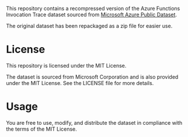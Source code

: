 This repository contains a recompressed version of the Azure Functions Invocation Trace dataset sourced from [Microsoft Azure Public Dataset](https://github.com/Azure/AzurePublicDataset/blob/master/data/AzureFunctionsInvocationTraceForTwoWeeksJan2021.rar).

The original dataset has been repackaged as a zip file for easier use.

# License
This repository is licensed under the MIT License.

The dataset is sourced from Microsoft Corporation and is also provided under the MIT License. See the LICENSE file for more details.

# Usage
You are free to use, modify, and distribute the dataset in compliance with the terms of the MIT License.

